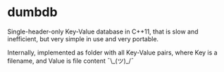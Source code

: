 # dumbdb

Single-header-only Key-Value database in C++11, that is slow and inefficient, but very simple in use and very portable.

Internally, implemented as folder with all Key-Value pairs, where Key is a filename, and Value is file content ¯\\\_(ツ)\_/¯

